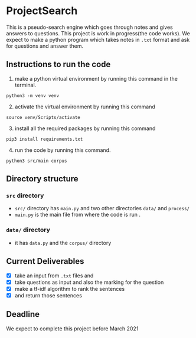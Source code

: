 # ProjectSearch
This is a pseudo-search engine which goes through notes and gives answers to questions.
This project is work in progress(the code works).
We expect to make a python program which takes notes in `.txt` format and ask for questions and answer them.

## Instructions to run the code
1. make a python virtual environment by running this command in the terminal.
```
python3 -m venv venv
```
2. activate the virtual environment by running this command
```
source venv/Scripts/activate
```
3. install all the required packages by running this command
```
pip3 install requirements.txt
```
4. run the code by running this command.
```
python3 src/main corpus
```

## Directory structure  

### `src` directory
- `src/` directory has `main.py` and two other directories `data/` and `process/`
- `main.py` is the main file from where the code is run .
### `data/` directory
- it has `data.py` and the `corpus/` directory








## Current Deliverables
- [x] take an input from `.txt` files and 
- [x] take questions as input and also the marking for the question
- [x] make a tf-idf algorithm to rank the sentences
- [x] and return those sentences

## Deadline 
 We expect to complete this project before March 2021
